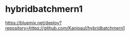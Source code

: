# hybridbatchmern1

https://bluemix.net/deploy?repository=https://github.com/Kanipaul/hybridbatchmern1
